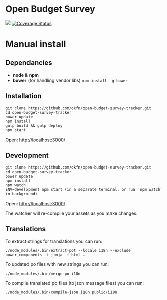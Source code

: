 Open Budget Survey
==================

![](https://secure.travis-ci.org/okfn/open-budget-survey-tracker.png?branch=master)
[![Coverage Status](https://coveralls.io/repos/github/okfn/open-budget-survey-tracker/badge.svg?branch=master)](https://coveralls.io/github/okfn/open-budget-survey-tracker?branch=master)

# Manual install

## Dependancies
- __node & npm__
- __bower__ (for handling vendor libs) `npm install -g bower`

## Installation

    git clone https://github.com/okfn/open-budget-survey-tracker.git
    cd open-budget-survey-tracker
    bower update
    npm install
    gulp build && gulp deploy
    npm start

Open: <http://localhost:3000/>

## Development

    git clone https://github.com/okfn/open-budget-survey-tracker.git
    cd open-budget-survey-tracker
    bower update
    npm install
    npm watch
    ENV=development npm start (in a separate terminal, or run `npm watch` in background)

Open: <http://localhost:3000/>

The watcher will re-compile your assets as you make changes.

## Translations

To extract strings for translations you can run:

    ./node_modules/.bin/extract-pot --locale i18n --exclude bower_components -t jinja -f html .

To updated po files with new strings you can run:

    ./node_modules/.bin/merge-po i18n

To compile translated po files (to json message files) you can run:

    ./node_modules/.bin/compile-json i18n public/i18n

